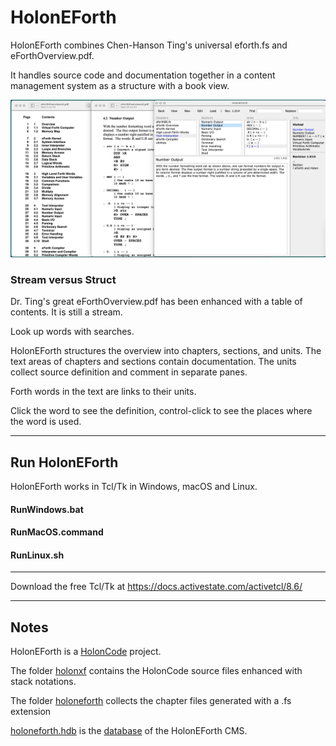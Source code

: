 # HolonEForth

HolonEForth combines Chen-Hanson Ting's universal eforth.fs and eForthOverview.pdf. 

It handles source code and documentation together in a content management system as a structure with a book view. 

   
<img src="./Reference/TOC&HolonEForth.png" alt="HolonEForth" style="zoom:150%;" />



### Stream versus Struct

Dr. Ting's great eForthOverview.pdf has been enhanced with a table of contents. It is still a stream. 

Look up words with searches. 

HolonEForth structures the overview into chapters, sections, and units. The text areas of chapters and sections contain documentation. 
The units collect source definition and comment in separate panes. 

Forth words in the text are links to their units. 

Click the word to see the definition, control-click to see the places where the word is used.



-------



## Run HolonEForth

HolonEForth works in Tcl/Tk in Windows, macOS and Linux. 

#### RunWindows.bat

#### RunMacOS.command

####  RunLinux.sh

---------------

Download the free Tcl/Tk at https://docs.activestate.com/activetcl/8.6/

---

## Notes

HolonEForth is a [HolonCode](https://github.com/wejgaard/HolonCode) project.

The folder <u>holonxf</u> contains the HolonCode source files enhanced with stack notations.

The folder <u>holoneforth</u> collects the chapter files generated with a .fs extension

<u>holoneforth.hdb</u>  is the <u>database</u> of the HolonEForth CMS.











